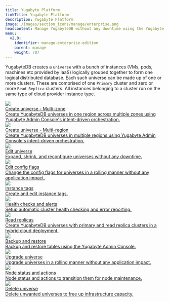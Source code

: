 ```yaml
---
title: Yugabyte Platform
linkTitle: Yugabyte Platform
description: Yugabyte Platform
image: /images/section_icons/manage/enterprise.png
headcontent: Manage YugabyteDB without any downtime using the Yugabyte Platform's built-in orchestration and monitoring.
menu:
  v2.0:
    identifier: manage-enterprise-edition
    parent: manage
    weight: 707
---
```


YugabyteDB creates a `universe` with a bunch of instances (VMs, pods, machines etc provided by IaaS) logically grouped together to form one logical distributed database. Each such universe can be made up of one or more clusters. These are comprised of one `Primary` cluster and zero or more `Read Replica` clusters. All instances belonging to a cluster run on the same type of cloud provider instance type.

<div class="row">
  <div class="col-12 col-md-6 col-lg-12 col-xl-6">
    <a class="section-link icon-offset" href="create-universe-multi-zone/">
      <div class="head">
        <img class="icon" src="/images/section_icons/manage/enterprise/create_universe.png" aria-hidden="true" />
        <div class="title">Create universe - Multi-zone</div>
      </div>
      <div class="body">
        Create YugabyteDB universes in one region across multiple zones using Yugabyte Admin Console's intent-driven orchestration.
      </div>
    </a>
  </div>

  <div class="col-12 col-md-6 col-lg-12 col-xl-6">
    <a class="section-link icon-offset" href="create-universe-multi-region/">
      <div class="head">
        <img class="icon" src="/images/section_icons/manage/enterprise/create_universe.png" aria-hidden="true" />
        <div class="title">Create universe - Multi-region</div>
      </div>
      <div class="body">
        Create YugabyteDB universes in multiple regions using Yugabyte Admin Console's intent-driven orchestration.
      </div>
    </a>
  </div>

  <div class="col-12 col-md-6 col-lg-12 col-xl-6">
    <a class="section-link icon-offset" href="edit-universe/">
      <div class="head">
        <img class="icon" src="/images/section_icons/manage/enterprise/edit_universe.png" aria-hidden="true" />   
        <div class="title">Edit universe</div>
      </div>
      <div class="body">
        Expand, shrink, and reconfigure universes without any downtime.
      </div>
    </a>
  </div>

  <div class="col-12 col-md-6 col-lg-12 col-xl-6">
    <a class="section-link icon-offset" href="edit-config/">
      <div class="head">
        <img class="icon" src="/images/section_icons/manage/enterprise/edit_flags.png" aria-hidden="true" />    
        <div class="title">Edit config flags</div>
      </div>
      <div class="body">
        Change the config flags for universes in a rolling manner without any application impact.
      </div>
    </a>
  </div>

  <div class="col-12 col-md-6 col-lg-12 col-xl-6">
    <a class="section-link icon-offset" href="instance-tags/">
      <div class="head">
        <img class="icon" src="/images/section_icons/manage/enterprise/edit_flags.png" aria-hidden="true" />    
        <div class="title">Instance tags</div>
      </div>
      <div class="body">
        Create and edit instance tags.
      </div>
    </a>
  </div>

  <div class="col-12 col-md-6 col-lg-12 col-xl-6">
    <a class="section-link icon-offset" href="cluster-health/">
      <div class="head">
        <img class="icon" src="/images/section_icons/manage/diagnostics.png" aria-hidden="true" />
        <div class="title">Health checks and alerts</div>
      </div>
      <div class="body">
        Setup automatic cluster health checking and error reporting.
      </div>
    </a>
  </div>

  <div class="col-12 col-md-6 col-lg-12 col-xl-6">
    <a class="section-link icon-offset" href="read-replicas/">
      <div class="head">
        <img class="icon" src="/images/section_icons/manage/enterprise/create_universe.png" aria-hidden="true" />
        <div class="title">Read replicas</div>
      </div>
      <div class="body">
        Create YugabyteDB universes with primary and read replica clusters in a hybrid cloud deployment.
      </div>
    </a>
  </div>
  
  <div class="col-12 col-md-6 col-lg-12 col-xl-6">
    <a class="section-link icon-offset" href="backup-restore/">
      <div class="head">
        <img class="icon" src="/images/section_icons/manage/enterprise.png" aria-hidden="true" />
        <div class="title">Backup and restore</div>
      </div>
      <div class="body">
        Backup and restore tables using the Yugabyte Admin Console.
      </div>
    </a>
  </div>

  <div class="col-12 col-md-6 col-lg-12 col-xl-6">
    <a class="section-link icon-offset" href="upgrade-universe/">
      <div class="head">
        <img class="icon" src="/images/section_icons/manage/enterprise/upgrade_universe.png" aria-hidden="true" />   
        <div class="title">Upgrade universe</div>
      </div>
      <div class="body">
        Upgrade universes in a rolling manner without any application impact.
      </div>
    </a>
  </div>

  <div class="col-12 col-md-6 col-lg-12 col-xl-6">
    <a class="section-link icon-offset" href="node-actions/">
      <div class="head">
        <img class="icon" src="/images/section_icons/manage/enterprise/edit_universe.png" aria-hidden="true" />
        <div class="title">Node status and actions</div>
      </div>
      <div class="body">
        Node status and actions to transition them for node maintenance.
      </div>
    </a>
  </div>

  <div class="col-12 col-md-6 col-lg-12 col-xl-6">
    <a class="section-link icon-offset" href="delete-universe/">
      <div class="head">
        <img class="icon" src="/images/section_icons/manage/enterprise/delete_universe.png" aria-hidden="true" /> 
        <div class="title">Delete universe</div>
      </div>
      <div class="body">
        Delete unwanted universes to free up infrastructure capacity.
      </div>
    </a>
  </div>
</div>
